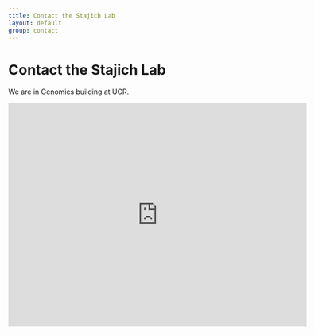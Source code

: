 ```yaml
---
title: Contact the Stajich Lab
layout: default
group: contact
---
```


# Contact the Stajich Lab

We are in Genomics building at UCR.



<iframe src="https://www.google.com/maps/embed?pb=!1m18!1m12!1m3!1d3308.81721173418!2d-117.32831588478702!3d33.971537380627936!2m3!1f0!2f0!3f0!3m2!1i1024!2i768!4f13.1!3m3!1m2!1s0x0%3A0x0!2zMzPCsDU4JzE3LjUiTiAxMTfCsDE5JzM0LjEiVw!5e0!3m2!1sen!2sus!4v1598197802083!5m2!1sen!2sus" width="600" height="450" frameborder="2" style="border:0;" allowfullscreen="" aria-hidden="false" tabindex="0"></iframe>



